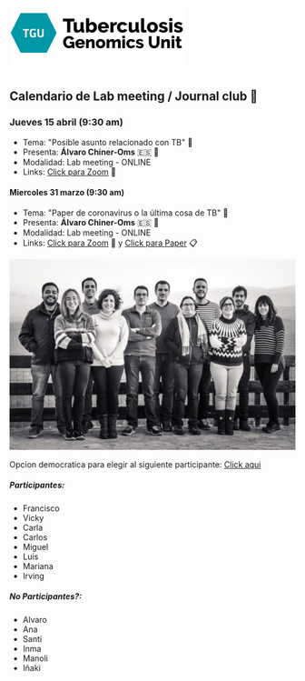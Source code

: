 ![](assets/Lab_M-7c6aedc6.png)
## **Calendario de Lab meeting / Journal club** :microscope:

### **Jueves 15 abril (9:30 am)**
- Tema: "Posible asunto relacionado con TB" :dna:
- Presenta: **Álvaro Chiner-Oms** :es: :circus_tent:
- Modalidad: Lab meeting - ONLINE
- Links: [Click para Zoom](https://us02web.zoom.us/j/83166525016?pwd=c2tDbUZ3Ni8rQ29KM0UwNm51aWtlQT09) :movie_camera:

#### Miercoles 31 marzo (9:30 am)
- Tema: "Paper de coronavirus o la última cosa de TB" :dna:
- Presenta: **Álvaro Chiner-Oms** :es: :circus_tent:
- Modalidad: Lab meeting - ONLINE
- Links: [Click para Zoom](https://us02web.zoom.us/j/83166525016?pwd=c2tDbUZ3Ni8rQ29KM0UwNm51aWtlQT09) :movie_camera: y [Click para Paper]() :clipboard:

![](assets/Lab_M-5c6ef917.jpg)

Opcion democratica para elegir al siguiente participante: [Click aqui](https://www.random.org/lists/)

##### Participantes:

  - Francisco
  - Vicky
  - Carla
  - Carlos
  - Miguel
  - Luis
  - Mariana
  - Irving

##### No Participantes?:

  - Alvaro
  - Ana
  - Santi
  - Inma
  - Manoli
  - Iñaki

